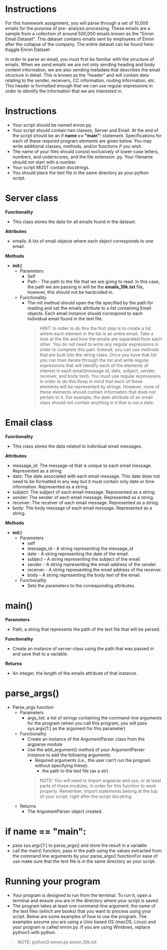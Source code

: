 # Instructions
For this homework assignment, you will parse through a set of 10,000 emails for the purpose of pre- analysis processing. These emails are a sample from a collection of around 500,000 emails known as the “Enron Email Dataset”. This dataset contains emails sent by employees of Enron after the collapse of the company. The entire dataset can be found here: Kaggle Enron Dataset

In order to parse an email, you must first be familiar with the structure of emails. When we send emails we are not only sending heading and body content information, we are also sending metadata that describes the email structure in detail. This is known as the “header” and will contain data relating to the sender, receivers, CC information, routing information, etc. This header is formatted enough that we can use regular expressions in order to identify the information that we are interested in.


# Instructions
- Your script should be named enron.py.
- Your script should contain two classes, Server and Email. At the end of the script should be an if **__name__ == "__main__":** statement. Specifications for each of these required program elements are given below. You may write additional classes, methods, and/or functions if you wish.
- The name of your files should consist exclusively of lower-case letters, numbers, and underscores, and the file extension .py. Your filename should not start with a number.
- Your script MUST contain docstrings.
- You should place the text file in the same directory as your python script.

# Server class
**Functionality**
- This class stores the data for all emails found in the dataset.

**Attributes**
- emails: A list of email objects where each object corresponds to one email.

**Methods**
- __init__()
    - Parameters
        - Self
        - Path - The path to the file that we are going to read. In this case, the path we are passing in will be the __emails_10k.txt__ file, however, this should not be hardcoded in.
    - Functionality
        - The init method should open the file specified by the path for reading and set the emails attribute to a list containing Email objects. Each email instance should correspond to each individual email found in the text file.
            > HINT: In order to do this the first step is to create a list where each element in the list is an entire email. Take a look at the file and how the emails are separated from each other. You do not need to write any regular expressions in order to complete this part. Instead, you can use methods that are built into the string class. Once you have that list you can then iterate through the list and write regular expressions that will identify each of the elements of interest in each email(message id, date, subject, sender, receiver, and body text). You must use regular expressions in order to do this.Keep in mind that each of these elements will be represented by strings. However, none of these elements should contain information that does not pertain to it. For example, the date attribute of an email class should not contain anything in it that is not a date.


# Email class
**Functionality**
- This class stores the data related to individual email messages.

**Attributes**
- message_id: The message-id that is unique to each email message. Represented as a string.
- date: The date associated with each email message. This date does not need to be formatted in any way but it must contain only date or time information. Represented as a string.
- subject: The subject of each email message. Represented as a string. 
- sender: The sender of each email message. Represented as a string.
- receiver: The receiver of each email message. Represented as a string.
- body: The body message of each email message. Represented as a string.

**Methods**
- __init__()
    - Parameters
        - self
        - message_id - A string representing the message_id
        - date - A string representing the date of the email.
        - subject - A string representing the subject of the email.
        - sender - A string representing the email address of the sender.
        - receiver - A string representing the email address of the receiver.
        - body - A string representing the body text of the email.
    - Functionality
        - Sets the parameters to the corresponding attributes.

# main()
**Parameters**
- Path, a string that represents the path of the text file that will be parsed.

**Functionality**
- Create an instance of server-class using the path that was passed in and save that to a variable.

**Returns**
- An integer, the length of the emails attribute of that instance.


# parse_args()
- Parse_args function
    - Parameters
        - args_list: a list of strings containing the command-line arguments for the program (when you call this program, you will pass sys.argv[1:] as the argument for this parameter)
    - Functionality
        - Create an instance of the ArgumentParser class from the argparse module
        - Use the add_argument() method of your ArgumentParser instance to add the following arguments:
            - Required arguments (i.e., the user can’t run the program without specifying these):
                - the path to the text file (as a str)
            > NOTE: You will need to import argparse and sys, or at least parts of these modules, in order for this function to work properly. Remember, import statements belong at the top of your script, right after the script docstring.
    - Returns
        - The ArgumentParser object created.


# if __name__ == "__main__":
- pass sys.argv[1:] to parse_args() and store the result in a variable
- call the main() function; pass in the path using the values extracted from the command line arguments by your parse_args() functionFor ease of use make sure that the text file is in the same directory as your script.


# Running your program
- Your program is designed to run from the terminal. To run it, open a terminal and ensure you are in the directory where your script is saved.
- The program takes at least one command-line argument: the name of the text files (which are books) that you want to process using your script. Below are some examples of how to use the program. The examples assume you are using a Unix based OS (macOS, Linux) and your program is called enron.py. If you are using Windows, replace python3 with python.

> NOTE:  python3 enron.py enron_10k.txt
